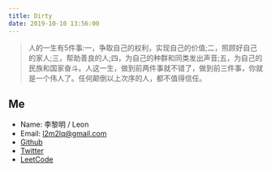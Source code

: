 ```yaml
---
title: Dirty
date: 2019-10-10 13:56:00
---
```

> 人的一生有5件事:一，争取自己的权利，实现自己的价值;二，照顾好自己的家人;三，帮助善良的人;四，为自己的种群和同类发出声音;五，为自己的民族和国家奋斗。人这一生，做到前两件事就不错了，做到前三件事，你就是一个伟人了。任何颠倒以上次序的人，都不值得信任。

## Me
- Name: 李黎明 / Leon
- Email: l2m2lq@gmail.com
- [Github](https://github.com/l2m2)
- [Twitter](https://twitter.com/l2m2lq)
- [LeetCode](https://leetcode.com/l2m2lq/)

